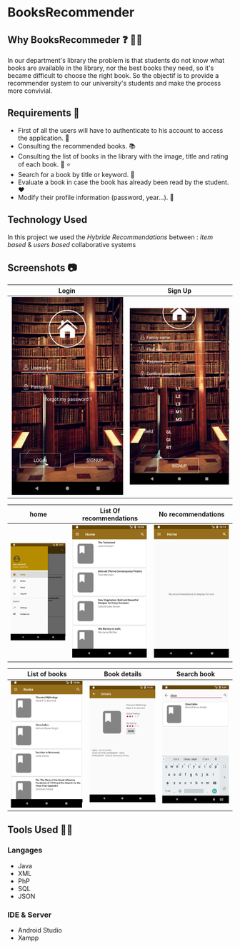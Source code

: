 # BooksRecommender
## Why BooksRecommeder ❓ 🤷‍♀

In our department's library the problem is that students do not know what books are available in the library, nor the best books they need, so it's became difficult to choose the right book.
So the objectif is to provide a recommender system to our university's students and make the process more convivial.

## Requirements 📃

* First of all the users will have to authenticate to his account to access the application. 🏤
* Consulting the recommended books. 📚
* Consulting the list of books in the library with the image, title and rating of each book. 📕 ⭐️
* Search for a book by title or keyword. 🔎
* Evaluate a book in case the book has already been read by the student.❤️ 
* Modify their profile information (password, year...). 🔧

## Technology Used

In this project we used the *Hybride Recommendations* between : *Item based* & *users based* collaborative systems


## Screenshots 📷

| Login | Sign Up |
| ------------- |:-------------:|
| ![alt text](https://github.com/dscuik/BooksRecommender/blob/master/Screenshots/home.PNG ) | ![alt text](https://github.com/dscuik/BooksRecommender/blob/master/Screenshots/signIn.PNG ) |

| home | List Of recommendations | No recommendations
| ------------- |:-------------:| :-------------:|
| ![alt text](https://github.com/dscuik/BooksRecommender/blob/master/Screenshots/home1.PNG ) | ![alt text](https://github.com/dscuik/BooksRecommender/blob/master/Screenshots/books.PNG ) | ![alt text](https://github.com/dscuik/BooksRecommender/blob/master/Screenshots/books2.PNG) |

| List of books | Book details | Search book
| ------------- |:-------------:| :-------------:|
| ![alt text](https://github.com/dscuik/BooksRecommender/blob/master/Screenshots/books3.PNG ) | ![alt text](https://github.com/dscuik/BooksRecommender/blob/master/Screenshots/booksInfos.PNG ) | ![alt text](https://github.com/dscuik/BooksRecommender/blob/master/Screenshots/searchBook.PNG) |




## Tools Used 🔌🔨

### Langages

* Java
* XML
* PhP
* SQL
* JSON
### IDE & Server

* Android Studio
* Xampp
